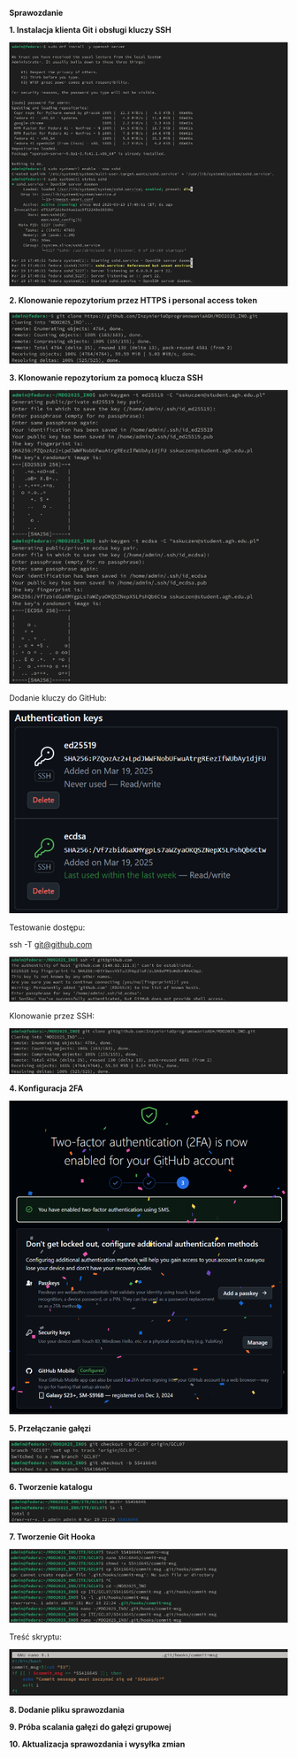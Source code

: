 **Sprawozdanie**

**1\. Instalacja klienta Git i obsługi kluczy SSH**

![Zrzut ekranu 1](screenshot1.png)

**2\. Klonowanie repozytorium przez HTTPS i personal access token**

![Zrzut ekranu 2](screenshot2.png)

**3\. Klonowanie repozytorium za pomocą klucza SSH**

![Zrzut ekranu 3](screenshot3.png)

Dodanie kluczy do GitHub:

![Zrzut ekranu 4](screenshot4.png)

Testowanie dostępu:

ssh -T <git@github.com>

![Zrzut ekranu 5](screenshot5.png)

Klonowanie przez SSH:

![Zrzut ekranu 6](screenshot6.png)

**4\. Konfiguracja 2FA**

![Zrzut ekranu 7](screenshot7.png)

**5\. Przełączanie gałęzi**

![Zrzut ekranu 8](screenshot8.png)

**6\. Tworzenie katalogu**

![Zrzut ekranu 9](screenshot9.png)

**7\. Tworzenie Git Hooka**

![Zrzut ekranu 10](screenshot10.png)

Treść skryptu:

![Zrzut ekranu 11](screenshot11.png)

**8\. Dodanie pliku sprawozdania**

**9\. Próba scalania gałęzi do gałęzi grupowej**

**10\. Aktualizacja sprawozdania i wysyłka zmian**
